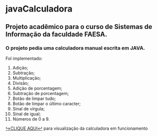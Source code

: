 # javaCalculadora 

## Projeto acadêmico para o curso de Sistemas de Informação da faculdade FAESA.

### O projeto pedia uma calculadora manual escrita em JAVA.
FoI implementado:
1. Adição;
2. Subtração;
3. Multiplicação;
4. Divisão;
5. Adição de porcentagem;
6. Subtração de porcentagem;
7. Botão de limpar tudo;
8. Botão de limpar o último caracter;
9. Sinal de vírgula;
10. Sinal de igual;
11. Números de 0 a 9.

[↪CLIQUE AQUI↩](https://www.loom.com/share/927edc7a306042e182c59b32c6eba123?sharedAppSource=personal_library) para visualização da calculadora em funcionamento
